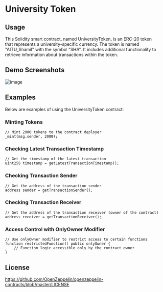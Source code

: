 # University Token

## Usage

This Solidity smart contract, named UniversityToken, is an ERC-20 token that represents a university-specific currency. The token is named "AITU_Shamil" with the symbol "SHA". It includes additional functionality to retrieve information about transactions within the token.

## Demo Screenshots

![image](https://github.com/shomyich/blockchain_assignment_1/assets/129707076/995d3738-2671-4c96-8a7e-72ff7cd827ff)

## Examples

Below are examples of using the UniversityToken contract:

### Minting Tokens

```solidity
// Mint 2000 tokens to the contract deployer
_mint(msg.sender, 2000);
```

### Checking Latest Transaction Timestamp

```solidity
// Get the timestamp of the latest transaction
uint256 timestamp = getLatestTransactionTimestamp();
```

### Checking Transaction Sender

```solidity
// Get the address of the transaction sender
address sender = getTransactionSender();
```

### Checking Transaction Receiver

```solidity
// Get the address of the transaction receiver (owner of the contract)
address receiver = getTransactionReceiver();
```

### Access Control with OnlyOwner Modifier

```solidity
// Use onlyOwner modifier to restrict access to certain functions
function restrictedFunction() public onlyOwner {
    // Function logic accessible only by the contract owner
}
```

## License
https://github.com/OpenZeppelin/openzeppelin-contracts/blob/master/LICENSE 
